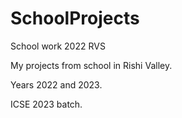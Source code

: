 # SchoolProjects
School work 2022 RVS

My projects from school in Rishi Valley. 

Years 2022 and 2023.

ICSE 2023 batch.
